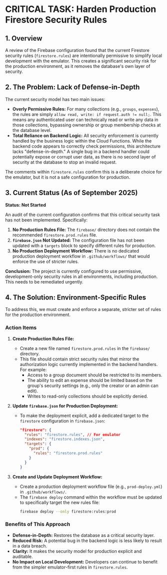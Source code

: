 # CRITICAL TASK: Harden Production Firestore Security Rules

## 1. Overview

A review of the Firebase configuration found that the current Firestore security rules (`firestore.rules`) are intentionally permissive to simplify local development with the emulator. This creates a significant security risk for the production environment, as it removes the database's own layer of security.

## 2. The Problem: Lack of Defense-in-Depth

The current security model has two main issues:

*   **Overly Permissive Rules:** For many collections (e.g., `groups`, `expenses`), the rules are simply `allow read, write: if request.auth != null;`. This means any authenticated user can technically read or write any data in those collections, bypassing ownership or group membership checks at the database level.
*   **Total Reliance on Backend Logic:** All security enforcement is currently handled by the business logic within the Cloud Functions. While the backend code appears to correctly check permissions, this architecture lacks "defense-in-depth." A single bug in a backend handler could potentially expose or corrupt user data, as there is no second layer of security at the database to stop an invalid request.

The comments within `firestore.rules` confirm this is a deliberate choice for the emulator, but it is not a safe configuration for production.

## 3. Current Status (As of September 2025)

**Status: Not Started**

An audit of the current configuration confirms that this critical security task has not been implemented. Specifically:

1.  **No Production Rules File:** The `firebase/` directory does not contain the recommended `firestore.prod.rules` file.
2.  **`firebase.json` Not Updated:** The configuration file has not been updated with a `targets` block to specify different rules for production.
3.  **No Production Deployment Workflow:** There is no dedicated production deployment workflow in `.github/workflows/` that would enforce the use of stricter rules.

**Conclusion:** The project is currently configured to use permissive, development-only security rules in all environments, including production. This needs to be remediated urgently.

## 4. The Solution: Environment-Specific Rules

To address this, we must create and enforce a separate, stricter set of rules for the production environment.

### Action Items

1.  **Create Production Rules File:**
    *   Create a new file named `firestore.prod.rules` in the `firebase/` directory.
    *   This file should contain strict security rules that mirror the authorization logic currently implemented in the backend handlers. For example:
        *   Access to a group document should be restricted to its members.
        *   The ability to edit an expense should be limited based on the group's security settings (e.g., only the creator or an admin can edit).
        *   Writes to read-only collections should be explicitly denied.

2.  **Update `firebase.json` for Production Deployment:**
    *   To make the deployment explicit, add a dedicated target to the `firestore` configuration in `firebase.json`:
        ```json
        "firestore": {
          "rules": "firestore.rules", // For emulator
          "indexes": "firestore.indexes.json",
          "targets": {
            "prod": {
              "rules": "firestore.prod.rules"
            }
          }
        }
        ```

3.  **Create and Update Deployment Workflow:**
    *   Create a production deployment workflow file (e.g., `prod-deploy.yml`) in `.github/workflows/`.
    *   The `firebase deploy` command within the workflow must be updated to specifically target the new rules file:
        ```bash
        firebase deploy --only firestore:rules:prod
        ```

### Benefits of This Approach

*   **Defense-in-Depth:** Restores the database as a critical security layer.
*   **Reduced Risk:** A potential bug in the backend logic is less likely to result in a data breach.
*   **Clarity:** It makes the security model for production explicit and auditable.
*   **No Impact on Local Development:** Developers can continue to benefit from the simpler emulator-first rules in `firestore.rules`.